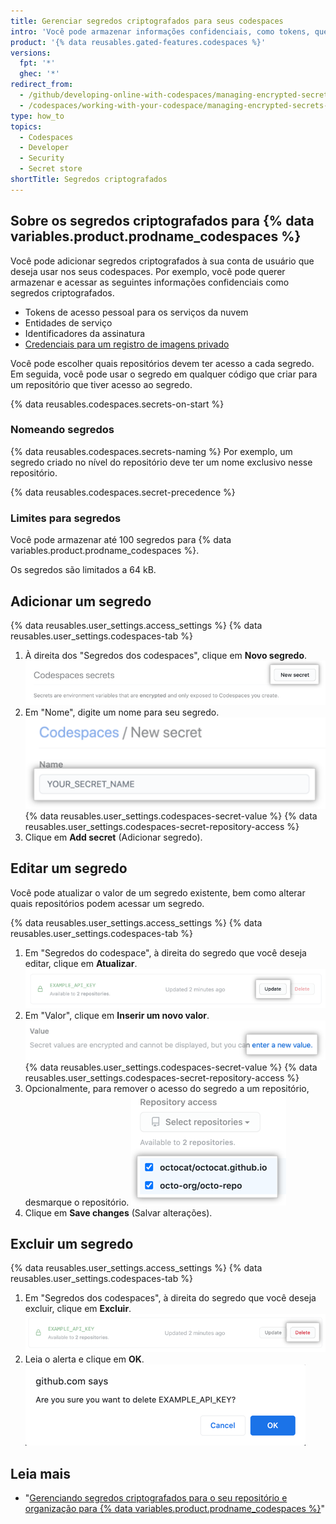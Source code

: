 ```yaml
---
title: Gerenciar segredos criptografados para seus codespaces
intro: 'Você pode armazenar informações confidenciais, como tokens, que você deseja acessar nos seus codespaces por meio de variáveis de ambiente.'
product: '{% data reusables.gated-features.codespaces %}'
versions:
  fpt: '*'
  ghec: '*'
redirect_from:
  - /github/developing-online-with-codespaces/managing-encrypted-secrets-for-codespaces
  - /codespaces/working-with-your-codespace/managing-encrypted-secrets-for-codespaces
type: how_to
topics:
  - Codespaces
  - Developer
  - Security
  - Secret store
shortTitle: Segredos criptografados
---
```


 


## Sobre os segredos criptografados para {% data variables.product.prodname_codespaces %}

Você pode adicionar segredos criptografados à sua conta de usuário que deseja usar nos seus codespaces. Por exemplo, você pode querer armazenar e acessar as seguintes informações confidenciais como segredos criptografados.

- Tokens de acesso pessoal para os serviços da nuvem
- Entidades de serviço
- Identificadores da assinatura
- [Credenciais para um registro de imagens privado](/codespaces/codespaces-reference/allowing-your-codespace-to-access-a-private-image-registry)

Você pode escolher quais repositórios devem ter acesso a cada segredo. Em seguida, você pode usar o segredo em qualquer código que criar para um repositório que tiver acesso ao segredo.

{% data reusables.codespaces.secrets-on-start %}

### Nomeando segredos

{% data reusables.codespaces.secrets-naming %} Por exemplo, um segredo criado no nível do repositório deve ter um nome exclusivo nesse repositório.

  {% data reusables.codespaces.secret-precedence %}

### Limites para segredos

Você pode armazenar até 100 segredos para {% data variables.product.prodname_codespaces %}.

Os segredos são limitados a 64 kB.

## Adicionar um segredo

{% data reusables.user_settings.access_settings %}
{% data reusables.user_settings.codespaces-tab %}
1. À direita dos "Segredos dos codespaces", clique em **Novo segredo**. ![Botão "Novo segredo"](/assets/images/help/settings/codespaces-new-secret-button.png)
1. Em "Nome", digite um nome para seu segredo. ![Caixa de texto "Nome"](/assets/images/help/settings/codespaces-secret-name-field.png)
{% data reusables.user_settings.codespaces-secret-value %}
{% data reusables.user_settings.codespaces-secret-repository-access %}
1. Clique em **Add secret** (Adicionar segredo).

## Editar um segredo

Você pode atualizar o valor de um segredo existente, bem como alterar quais repositórios podem acessar um segredo.

{% data reusables.user_settings.access_settings %}
{% data reusables.user_settings.codespaces-tab %}
1. Em "Segredos do codespace", à direita do segredo que você deseja editar, clique em **Atualizar**. ![Botão "Atualizar"](/assets/images/help/settings/codespaces-secret-update-button.png)
1. Em "Valor", clique em **Inserir um novo valor**. ![Link "Inserir um novo valor"](/assets/images/help/settings/codespaces-secret-update-value-text.png)
{% data reusables.user_settings.codespaces-secret-value %}
{% data reusables.user_settings.codespaces-secret-repository-access %}
1. Opcionalmente, para remover o acesso do segredo a um repositório, desmarque o repositório. ![Caixas de seleção para remover acesso aos repositórios](/assets/images/help/settings/codespaces-secret-repository-checkboxes.png)
1. Clique em **Save changes** (Salvar alterações).

## Excluir um segredo

{% data reusables.user_settings.access_settings %}
{% data reusables.user_settings.codespaces-tab %}
1. Em "Segredos dos codespaces", à direita do segredo que você deseja excluir, clique em **Excluir**. ![Botão "Excluir"](/assets/images/help/settings/codespaces-secret-delete-button.png)
1. Leia o alerta e clique em **OK**. ![Confirmação para excluir um segredo](/assets/images/help/settings/codespaces-secret-delete-warning.png)

## Leia mais

- "[Gerenciando segredos criptografados para o seu repositório e organização para {% data variables.product.prodname_codespaces %}](/codespaces/managing-codespaces-for-your-organization/managing-encrypted-secrets-for-your-repository-and-organization-for-codespaces)"
